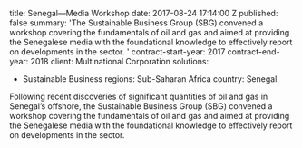 
title: Senegal—Media Workshop
date: 2017-08-24 17:14:00 Z
published: false
summary: 'The Sustainable Business Group (SBG) convened a workshop covering the fundamentals
  of oil and gas and aimed at providing the Senegalese media with the foundational
  knowledge to effectively report on developments in the sector. '
contract-start-year: 2017
contract-end-year: 2018
client: Multinational Corporation
solutions:
- Sustainable Business
regions: Sub-Saharan Africa
country: Senegal


Following recent discoveries of significant quantities of oil and gas in Senegal’s offshore, the Sustainable Business Group (SBG) convened a workshop covering the fundamentals of oil and gas and aimed at providing the Senegalese media with the foundational knowledge to effectively report on developments in the sector.
